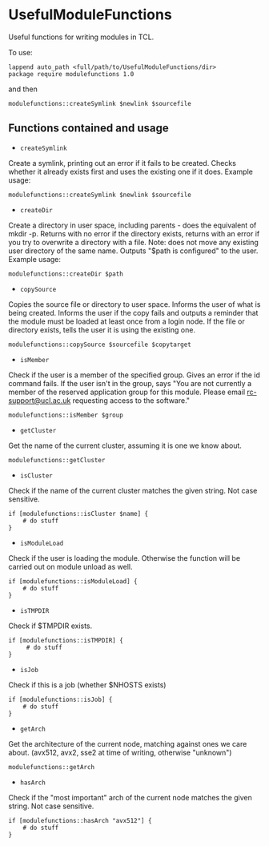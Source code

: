 UsefulModuleFunctions
=====================

Useful functions for writing modules in TCL.

To use:

    lappend auto_path <full/path/to/UsefulModuleFunctions/dir>
    package require modulefunctions 1.0

and then

    modulefunctions::createSymlink $newlink $sourcefile
    
Functions contained and usage
-----------------------------

* `createSymlink` 

Create a symlink, printing out an error if it fails to be created. Checks whether it already exists first and uses the existing one if it does.
Example usage:

    modulefunctions::createSymlink $newlink $sourcefile

* `createDir` 
    
Create a directory in user space, including parents - does the equivalent of mkdir -p. Returns with no error if the directory exists, returns with an error if you try to overwrite a directory with a file. Note: does not move any existing user directory of the same name. Outputs "$path is configured" to the user.
Example usage:

    modulefunctions::createDir $path
    
* `copySource` 
    
Copies the source file or directory to user space. Informs the user of what is being created. Informs the user if the copy fails and outputs a reminder that the module must be loaded at least once from a login node. If the file or directory exists, tells the user it is using the existing one.

    modulefunctions::copySource $sourcefile $copytarget
    
* `isMember` 
    
Check if the user is a member of the specified group. Gives an error if the id command fails. If the user isn't in the group, says "You are not currently a member of the reserved application group for this module. Please email rc-support@ucl.ac.uk requesting access to the software."

    modulefunctions::isMember $group

* `getCluster`

Get the name of the current cluster, assuming it is one we know about.

    modulefunctions::getCluster

* `isCluster`

Check if the name of the current cluster matches the given string. Not case sensitive.

    if [modulefunctions::isCluster $name] {
        # do stuff
    }

* `isModuleLoad` 
    
Check if the user is loading the module. Otherwise the function will be carried out on module unload as well.

    if [modulefunctions::isModuleLoad] {
        # do stuff
    }

 * `isTMPDIR`

Check if $TMPDIR exists.

    if [modulefunctions::isTMPDIR] {
         # do stuff
    }

 * `isJob`

Check if this is a job (whether $NHOSTS exists)

    if [modulefunctions::isJob] {
        # do stuff
    }

* `getArch`

Get the architecture of the current node, matching against ones we care about. (avx512, avx2, sse2 at time of writing, otherwise "unknown")

    modulefunctions::getArch

* `hasArch`

Check if the "most important" arch of the current node matches the given string. Not case sensitive.

    if [modulefunctions::hasArch "avx512"] {
        # do stuff
    }

